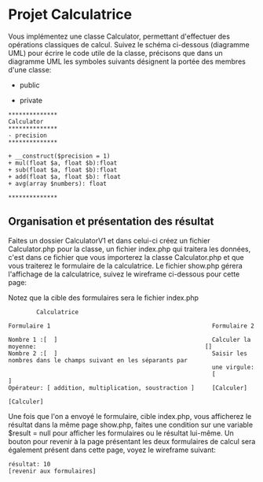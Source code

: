#  Projet Calculatrice

Vous implémentez une classe Calculator, permettant d'effectuer des opérations classiques de calcul.
Suivez le schéma ci-dessous (diagramme UML) pour écrire le code utile de la classe, précisons que dans un diagramme UML
les symboles suivants désignent la portée des membres d'une classe:
+ public
- private

```
**************
Calculator
**************
- precision
**************

+ __construct($precision = 1)
+ mul(float $a, float $b):float
+ sub(float $a, float $b):float
+ add(float $a, float $b): float
+ avg(array $numbers): float

**************

```

## Organisation et présentation des résultat

Faites un dossier CalculatorV1 et dans celui-ci créez un fichier Calculator.php pour la classe, un fichier index.php
qui traitera les données, c'est dans ce fichier que vous importerez la classe Calculator.php et que vous traiterez le formulaire
de la calculatrice. Le fichier show.php gérera l'affichage de la calculatrice, suivez le wireframe ci-dessous pour cette page:

Notez que la cible des formulaires sera le fichier index.php

```
        Calculatrice
        
Formulaire 1                                              Formulaire 2 

Nombre 1 :[  ]                                            Calculer la moyenne:                                                []  
Nombre 2 :[  ]                                            Saisir les nombres dans le champs suivant en les séparants par 
                                                          une virgule:
                                                          [           ]
Opérateur: [ addition, multiplication, soustraction ]     [Calculer]

[Calculer]

```

Une fois que l'on a envoyé le formulaire, cible index.php, vous afficherez le résultat dans la même page show.php, faites une condition sur 
une variable $result = null pour afficher les formulaires ou le résultat lui-même. Un bouton pour revenir à la page présentant
les deux formulaires de calcul sera également présent dans cette page, voyez le wireframe suivant:

```
résultat: 10
[revenir aux formulaires]

```
